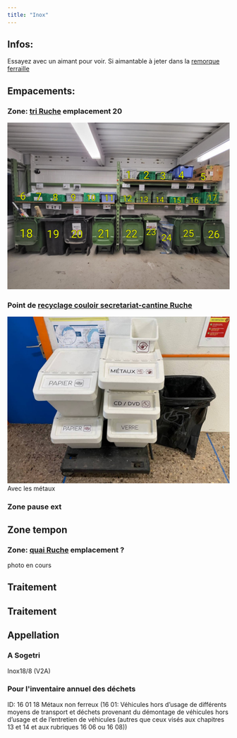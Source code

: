 ```yaml
---
title: "Inox"
---
```


## Infos:
Essayez avec un aimant pour voir. Si aimantable à jeter dans la [remorque ferraille](notes/equipements/vehicules/remorque%20ferraille.md)
## Empacements:
### Zone: [tri Ruche](notes/zones/tri%20Ruche.md) emplacement 20
![i-triZonesConteneurs](/notes/images/i_zones/i_quai/i-triZonesConteneurs.jpg)
### Point de [recyclage couloir secretariat-cantine Ruche](notes/zones/recyclage%20couloir%20secretariat-cantine%20Ruche.md)
![I_PointRecyclage1](/notes/images/i_gestionMatieres/i_pointRecyclage/I_PointRecyclage1.jpg)
Avec les métaux
### Zone pause ext
## Zone tempon
### Zone: [quai Ruche](notes/zones/quai%20Ruche.md) emplacement ?
photo en cours
## Traitement
## Traitement
## Appellation
### A Sogetri
Inox18/8 (V2A)
### Pour l'inventaire annuel des déchets
ID: 16 01 18
Métaux non ferreux (16 01: Véhicules hors d’usage de différents moyens de transport et déchets provenant du démontage de véhicules hors d’usage et de l’entretien de véhicules (autres que ceux visés aux chapitres 13 et 14 et aux rubriques 16 06 ou 16 08))